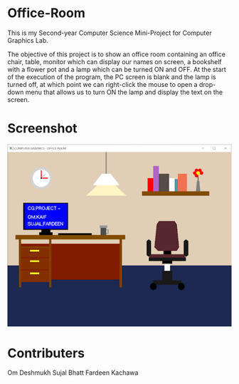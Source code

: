 # Office-Room
This is my Second-year Computer Science Mini-Project for Computer Graphics Lab.

The objective of this project is to show an office room containing an office chair, table, monitor which can display our names on screen, a bookshelf with a flower pot and a lamp which can be turned ON and OFF. At the start of the execution of the program, the PC screen is blank and the lamp is turned off, at which point we can right-click the mouse to open a drop-down menu that allows us to turn ON the lamp and display the text on the screen.

# Screenshot
![Office_room](https://github.com/MoKaif/Office-Room/blob/main/Screenshots/Office_room.png)

# Contributers
Om Deshmukh
Sujal Bhatt
Fardeen Kachawa